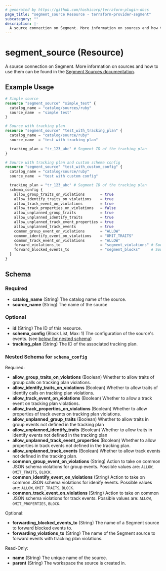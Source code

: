 ```yaml
---
# generated by https://github.com/hashicorp/terraform-plugin-docs
page_title: "segment_source Resource - terraform-provider-segment"
subcategory: ""
description: |-
  A source connection on Segment. More information on sources and how to use them can be found in the Segment Sources documentation https://segment.com/docs/connections/sources/.
---
```


# segment_source (Resource)

A source connection on Segment. More information on sources and how to use them can be found in the [Segment Sources documentation](https://segment.com/docs/connections/sources/).

## Example Usage

```terraform
# Simple source
resource "segment_source" "simple_test" {
  catalog_name = "catalog/sources/ruby"
  source_name  = "simple test"
}

# Source with tracking plan
resource "segment_source" "test_with_tracking_plan" {
  catalog_name = "catalog/source/ruby"
  source_name  = "test with tracking plan"

  tracking_plan = "tr_123_abc" # Segment ID of the tracking plan
}

# Source with tracking plan and custom schema config
resource "segment_source" "test_with_custom_config" {
  catalog_name = "catalog/source/ruby"
  source_name  = "test with custom config"

  tracking_plan = "tr_123_abc" # Segment ID of the tracking plan
  schema_config {
    allow_group_traits_on_violations       = true
    allow_identify_traits_on_violations    = true
    allow_track_event_on_violations        = true
    allow_track_properties_on_violations   = false
    allow_unplanned_group_traits           = true
    allow_unplanned_identify_traits        = true
    allow_unplanned_track_event_properties = true
    allow_unplanned_track_events           = true
    common_group_event_on_violations       = "ALLOW"
    common_identify_event_on_violations    = "OMIT_TRAITS"
    common_track_event_on_violations       = "ALLOW"
    forward_violations_to                  = "segment_violations" # Source needs to be defined first
    forward_blocked_events_to              = "segment_blocks"     # Source needs to be defined first
  }
}
```

<!-- schema generated by tfplugindocs -->
## Schema

### Required

- **catalog_name** (String) The catalog name of the source.
- **source_name** (String) The name of the source

### Optional

- **id** (String) The ID of this resource.
- **schema_config** (Block List, Max: 1) The configuration of the source's events. (see [below for nested schema](#nestedblock--schema_config))
- **tracking_plan** (String) The ID of the associated tracking plan.

<a id="nestedblock--schema_config"></a>
### Nested Schema for `schema_config`

Required:

- **allow_group_traits_on_violations** (Boolean) Whether to allow traits of group calls on tracking plan violations.
- **allow_identify_traits_on_violations** (Boolean) Whether to allow traits of identify calls on tracking plan violations.
- **allow_track_event_on_violations** (Boolean) Whether to allow a track event on tracking plan violations.
- **allow_track_properties_on_violations** (Boolean) Whether to allow properties of track events on tracking plan violations.
- **allow_unplanned_group_traits** (Boolean) Whether to allow traits in group events not defined in the tracking plan
- **allow_unplanned_identify_traits** (Boolean) Whether to allow traits in identify events not defined in the tracking plan
- **allow_unplanned_track_event_properties** (Boolean) Whether to allow properties in track events not defined in the tracking plan.
- **allow_unplanned_track_events** (Boolean) Whether to allow track events not defined in the tracking plan.
- **common_group_event_on_violations** (String) Action to take on common JSON schema violations for group events. Possible values are: `ALLOW`, `OMIT_TRAITS`, `BLOCK`.
- **common_identify_event_on_violations** (String) Action to take on common JSON schema violations for idenify events. Possible values are: `ALLOW`, `OMIT_TRAITS`, `BLOCK`.
- **common_track_event_on_violations** (String) Action to take on common JSON schema violations for track events. Possible values are: `ALLOW`, `OMIT_PROPERTIES`, `BLOCK`.

Optional:

- **forwarding_blocked_events_to** (String) The name of a Segment source to forward blocked events to.
- **forwarding_violations_to** (String) The name of the Segment source to forward events with tracking plan violations.

Read-Only:

- **name** (String) The unique name of the source.
- **parent** (String) The workspace the source is created in.


